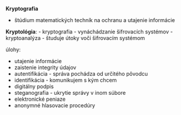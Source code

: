 **Kryptografia** 
- štúdium matematických techník na ochranu a utajenie informácie

**Kryptológia**:
	- kryptografia - vynáchádzanie šifrovacích systémov
	- kryptoanalýza - študuje útoky voči šifrovacím systémom

úlohy:
- utajenie informácie
- zaistenie integrity údajov
- autentifikácia - správa pochádza od určitého pôvodcu
- identifikácia - komunikujem s kým chcem
- digitálny podpis
- steganografia - ukrytie správy v inom súbore
- elektronické peniaze
- anonymné hlasovacie procedúry